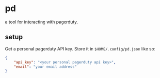 # pd

a tool for interacting with pagerduty.

## setup

Get a personal pagerduty API key. Store it in `$HOME/.config/pd.json` like so:

``` json
{
    "api_key": "<your personal pagerduty api key>",
    "email": "your email address"
}
```
